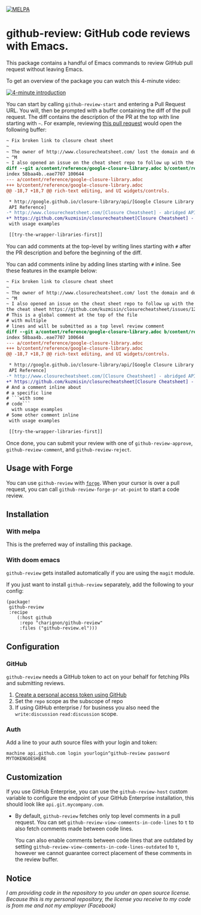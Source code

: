 [![MELPA](https://melpa.org/packages/github-review-badge.svg)](https://melpa.org/#/github-review)

# github-review: GitHub code reviews with Emacs.

This package contains a handful of Emacs commands to review GitHub pull request
without leaving Emacs.

To get an overview of the package you can watch this 4-minute video:

[![4-minute introduction](https://img.youtube.com/vi/u2tKzmKTNy4/0.jpg)](https://www.youtube.com/watch?v=u2tKzmKTNy4)

You can start by calling `github-review-start` and entering a Pull Request URL. You will, then be prompted with a buffer containing the diff of the pull request. The diff contains the description of the PR at the top with line starting with `~`. For example, reviewing [this pull request](https://github.com/clojure/clojurescript-site/pull/293) would open the following buffer:

```diff
~ Fix broken link to closure cheat sheet
~
~ The owner of http://www.closurecheatsheet.com/ lost the domain and does not intend to maintain it. This commit replaces the now defunkt link to http://www.closurecheat$
~ ^M
~ I also opened an issue on the cheat sheet repo to follow up with the author of the cheat sheet https://github.com/kuzmisin/closurecheatsheet/issues/12.
diff --git a/content/reference/google-closure-library.adoc b/content/reference/google-closure-library.adoc
index 58baa4b..eae7707 100644
--- a/content/reference/google-closure-library.adoc
+++ b/content/reference/google-closure-library.adoc
@@ -18,7 +18,7 @@ rich-text editing, and UI widgets/controls.

 * http://google.github.io/closure-library/api/[Google Closure Library
 API Reference]
-* http://www.closurecheatsheet.com/[Closure Cheatsheet] - abridged API
+* https://github.com/kuzmisin/closurecheatsheet[Closure Cheatsheet] - abridged API
 with usage examples

 [[try-the-wrapper-libraries-first]]
```

You can add comments at the top-level by writing lines starting with `#` after the PR description and before the beginning of the diff.

You can add comments inline by adding lines starting with `#` inline. See these features in the example below:

```diff
~ Fix broken link to closure cheat sheet
~
~ The owner of http://www.closurecheatsheet.com/ lost the domain and does not intend to maintain it. This commit replaces the now defunkt link to http://www.closurecheat$
~ ^M
~ I also opened an issue on the cheat sheet repo to follow up with the author of
the cheat sheet https://github.com/kuzmisin/closurecheatsheet/issues/12.
# This is a global comment at the top of the file
# with multiple
# lines and will be submitted as a top level review comment
diff --git a/content/reference/google-closure-library.adoc b/content/reference/google-closure-library.adoc
index 58baa4b..eae7707 100644
--- a/content/reference/google-closure-library.adoc
+++ b/content/reference/google-closure-library.adoc
@@ -18,7 +18,7 @@ rich-text editing, and UI widgets/controls.

 * http://google.github.io/closure-library/api/[Google Closure Library
 API Reference]
-* http://www.closurecheatsheet.com/[Closure Cheatsheet] - abridged API
+* https://github.com/kuzmisin/closurecheatsheet[Closure Cheatsheet] - abridged API
# And a comment inline about
# a specific line
# ```with some
# code```
  with usage examples
# Some other comment inline
 with usage examples

 [[try-the-wrapper-libraries-first]]
```

Once done, you can submit your review with one of `github-review-approve`, `github-review-comment`, and `github-review-reject`.

## Usage with Forge

You can use `github-review` with [`forge`](https://github.com/magit/forge).
When your cursor is over a pull request, you can call `github-review-forge-pr-at-point` to start a code
review.

## Installation

### With melpa

This is the preferred way of installing this package.

### With doom emacs

`github-review` gets installed automatically if you are using the `magit` module.

If you just want to install `github-review` separately, add the following to your config:

```emacs-lisp
(package!
 github-review
 :recipe
    (:host github
     :repo "charignon/github-review"
     :files ("github-review.el")))
```

## Configuration

### GitHub

`github-review` needs a GitHub token to act on your behalf for fetching PRs and
submitting reviews.

1. [Create a personal access token using GitHub](https://github.com/settings/tokens)
2. Set the `repo` scope as the subscope of repo
3. If using GitHub enterprise / for business you also need the `write:discussion` `read:discussion` scope.

### Auth
Add a line to your auth source files with your login and token:

```
machine api.github.com login yourlogin^github-review password MYTOKENGOESHERE
```

## Customization

If you use GitHub Enterprise, you can use the `github-review-host` custom variable to
configure the endpoint of your GitHub Enterprise installation, this should look like `api.git.mycompany.com`.

- By default, `github-review` fetches only top level comments in a pull request.
  You can set `github-review-view-comments-in-code-lines` to `t` to also fetch
  comments made between code lines.

  You can also enable comments between code lines that are outdated by setting
  `github-review-view-comments-in-code-lines-outdated` to `t`, however we cannot
  guarantee correct placement of these comments in the review buffer.

## Notice

*I am providing code in the repository to you under an open source license. Because this is my personal repository, the license you receive to my
code is from me and not my employer (Facebook)*
